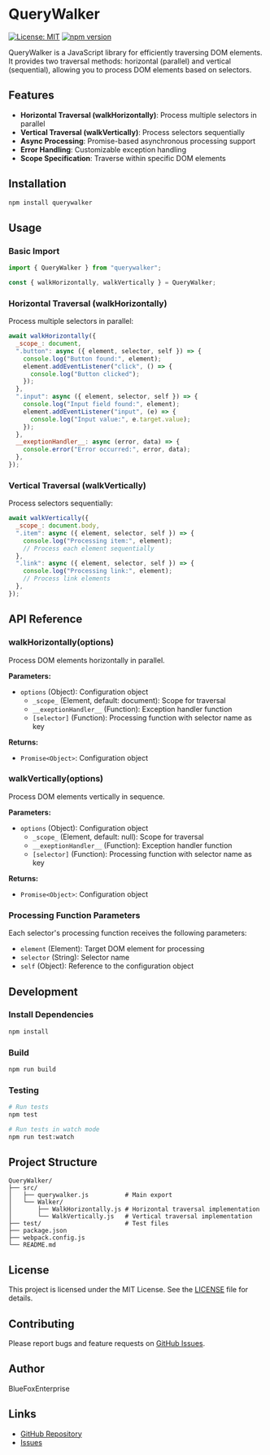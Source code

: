 # QueryWalker

[![License: MIT](https://img.shields.io/badge/License-MIT-yellow.svg)](https://opensource.org/licenses/MIT)
[![npm version](https://badge.fury.io/js/querywalker.svg)](https://badge.fury.io/js/querywalker)

QueryWalker is a JavaScript library for efficiently traversing DOM elements. It provides two traversal methods: horizontal (parallel) and vertical (sequential), allowing you to process DOM elements based on selectors.

## Features

- **Horizontal Traversal (walkHorizontally)**: Process multiple selectors in parallel
- **Vertical Traversal (walkVertically)**: Process selectors sequentially
- **Async Processing**: Promise-based asynchronous processing support
- **Error Handling**: Customizable exception handling
- **Scope Specification**: Traverse within specific DOM elements

## Installation

```bash
npm install querywalker
```

## Usage

### Basic Import

```javascript
import { QueryWalker } from "querywalker";

const { walkHorizontally, walkVertically } = QueryWalker;
```

### Horizontal Traversal (walkHorizontally)

Process multiple selectors in parallel:

```javascript
await walkHorizontally({
  _scope_: document,
  ".button": async ({ element, selector, self }) => {
    console.log("Button found:", element);
    element.addEventListener("click", () => {
      console.log("Button clicked");
    });
  },
  ".input": async ({ element, selector, self }) => {
    console.log("Input field found:", element);
    element.addEventListener("input", (e) => {
      console.log("Input value:", e.target.value);
    });
  },
  __exeptionHandler__: async (error, data) => {
    console.error("Error occurred:", error, data);
  },
});
```

### Vertical Traversal (walkVertically)

Process selectors sequentially:

```javascript
await walkVertically({
  _scope_: document.body,
  ".item": async ({ element, selector, self }) => {
    console.log("Processing item:", element);
    // Process each element sequentially
  },
  ".link": async ({ element, selector, self }) => {
    console.log("Processing link:", element);
    // Process link elements
  },
});
```

## API Reference

### walkHorizontally(options)

Process DOM elements horizontally in parallel.

**Parameters:**

- `options` (Object): Configuration object
  - `_scope_` (Element, default: document): Scope for traversal
  - `__exeptionHandler__` (Function): Exception handler function
  - `[selector]` (Function): Processing function with selector name as key

**Returns:**

- `Promise<Object>`: Configuration object

### walkVertically(options)

Process DOM elements vertically in sequence.

**Parameters:**

- `options` (Object): Configuration object
  - `_scope_` (Element, default: null): Scope for traversal
  - `__exeptionHandler__` (Function): Exception handler function
  - `[selector]` (Function): Processing function with selector name as key

**Returns:**

- `Promise<Object>`: Configuration object

### Processing Function Parameters

Each selector's processing function receives the following parameters:

- `element` (Element): Target DOM element for processing
- `selector` (String): Selector name
- `self` (Object): Reference to the configuration object

## Development

### Install Dependencies

```bash
npm install
```

### Build

```bash
npm run build
```

### Testing

```bash
# Run tests
npm test

# Run tests in watch mode
npm run test:watch
```

## Project Structure

```
QueryWalker/
├── src/
│   ├── querywalker.js          # Main export
│   └── Walker/
│       ├── WalkHorizontally.js # Horizontal traversal implementation
│       └── WalkVertically.js   # Vertical traversal implementation
├── test/                       # Test files
├── package.json
├── webpack.config.js
└── README.md
```

## License

This project is licensed under the MIT License. See the [LICENSE](LICENSE) file for details.

## Contributing

Please report bugs and feature requests on [GitHub Issues](https://github.com/xoFeulB/QueryWalker/issues).

## Author

BlueFoxEnterprise

## Links

- [GitHub Repository](https://github.com/xoFeulB/QueryWalker)
- [Issues](https://github.com/xoFeulB/QueryWalker/issues)

